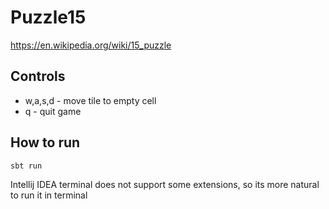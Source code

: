 # Puzzle15

https://en.wikipedia.org/wiki/15_puzzle

## **Controls**

- w,a,s,d - move tile to empty cell
- q - quit game

## **How to run**

`sbt run`

Intellij IDEA terminal does not support some extensions, so its more natural to run it in terminal 